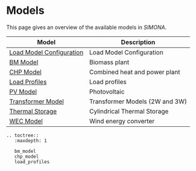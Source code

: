 # Models

This page gives an overview of the available models in *SIMONA*.

| Model                                     | Description                    |
|-------------------------------------------|--------------------------------|
| [Load Model Configuration](load.rst)      | Load Model Configuration       |
| [BM Model](bm_model)                      | Biomass plant                  |
| [CHP Model](chp_model)                    | Combined heat and power plant  |
| [Load Profiles](load_profiles.md)         | Load profiles                  |
| [PV Model](pv_model.md)                   | Photovoltaic                   |
| [Transformer Model](transformer_model.md) | Transformer Models (2W and 3W) |
| [Thermal Storage](cts_model.md)           | Cylindrical Thermal Storage    |
| [WEC Model](wec_model.md)                 | Wind energy converter          |

```{eval-rst}
.. toctree::
   :maxdepth: 1

   bm_model
   chp_model
   load_profiles
```

```{include} bm_model.md
```

```{include} chp_model.md
```

```{include} load_profiles.md
```